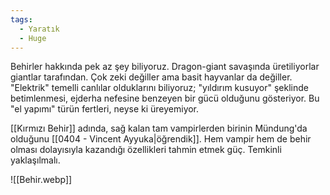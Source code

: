 ```yaml
---
tags:
  - Yaratık
  - Huge
---  
```

  
Behirler hakkında pek az şey biliyoruz. Dragon-giant savaşında üretiliyorlar giantlar tarafından. Çok zeki değiller ama basit hayvanlar da değiller. "Elektrik" temelli canlılar olduklarını biliyoruz; "yıldırım kusuyor" şeklinde betimlenmesi, ejderha nefesine benzeyen bir gücü olduğunu gösteriyor. Bu "el yapımı" türün fertleri, neyse ki üreyemiyor.  
  
[[Kırmızı Behir]] adında, sağ kalan tam vampirlerden birinin Mündung'da olduğunu [[0404 - Vincent Ayyuka|öğrendik]]. Hem vampir hem de behir olması dolayısıyla kazandığı özellikleri tahmin etmek güç. Temkinli yaklaşılmalı.  
  
![[Behir.webp]]